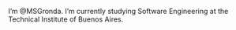 I’m @MSGronda. I’m currently studying Software Engineering at the Technical Institute of Buenos Aires.
